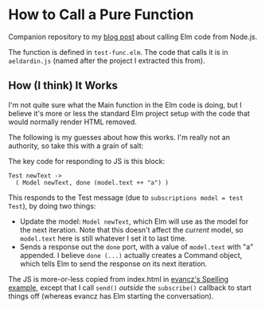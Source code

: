 # How to Call a Pure Function

Companion repository to my [blog post](https://isikyus.com/wordpress/) about calling Elm code from Node.js.

The function is defined in `test-func.elm`. The code that calls it is in `aeldardin.js` (named after the project I extracted this from).

## How (I think) It Works

I'm not quite sure what the Main function in the Elm code is doing, but I believe it's more or less the standard Elm project setup with the code that would normally render HTML removed.

The following is my guesses about how this works. I'm really not an authority, so take this with a grain of salt:

The key code for responding to JS is this block:

    Test newText ->
      ( Model newText, done (model.text ++ "a") )

This responds to the Test message (due to `subscriptions model = test Test`), by doing two things:

* Update the model: `Model newText`, which Elm will use as the model for the next iteration. Note that this doesn't affect the _current_ model, so `model.text` here is still whatever I set it to last time.
* Sends a response out the `done` port, with a value of `model.text` with "a" appended. I believe `done (...)` actually creates a Command object, which tells Elm to send the response on its next iteration.

The JS is more-or-less copied from index.html in [evancz's Spelling example](https://gist.github.com/evancz/e69723b23958e69b63d5b5502b0edf90), except that I call `send()` _outside_ the `subscribe()` callback to start things off (whereas evancz has Elm starting the conversation).

